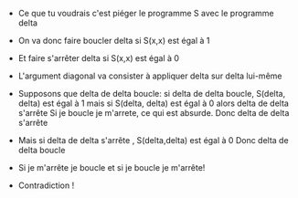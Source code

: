 - Ce que tu voudrais c'est piéger le programme S avec le programme delta
- On va donc faire boucler delta si S(x,x) est égal à 1
- Et faire s'arrêter delta si S(x,x) est égal à 0
- L'argument diagonal va consister à appliquer delta sur delta lui-même
- Supposons que delta de delta boucle:
  si delta de delta boucle, S(delta, delta) est égal à 1
  mais si S(delta, delta) est égal à 0 alors delta de delta s'arrête
  Si je boucle je m'arrete, ce qui est absurde. Donc delta de delta s'arrête
  
- Mais si delta de delta s'arrête , S(delta,delta) est égal à 0
  Donc delta de delta boucle
- Si je m'arrête je boucle et si je boucle je m'arrête!
- Contradiction !
